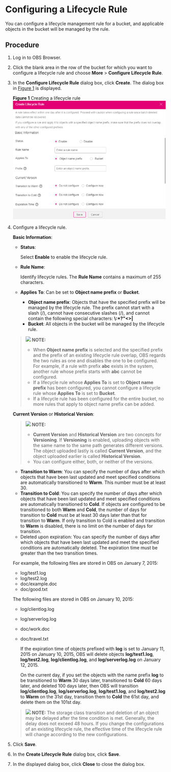 # Configuring a Lifecycle Rule<a name="en-us_topic_0045853854"></a>

You can configure a lifecycle management rule for a bucket, and applicable objects in the bucket will be managed by the rule.

## Procedure<a name="s359ce6c524924685935216cccfb24694"></a>

1.  Log in to OBS Browser.
2.  Click the blank area in the row of the bucket for which you want to configure a lifecycle rule and choose  **More**  \>  **Configure Lifecycle Rule**.
3.  In the  **Configure Lifecycle Rule**  dialog box, click  **Create**. The dialog box in  [Figure 1](#fig49848587164214)  is displayed.

    **Figure  1**  Creating a lifecycle rule<a name="fig49848587164214"></a>  
    ![](figures/creating-a-lifecycle-rule-5.png "creating-a-lifecycle-rule-5")

4.  Configure a lifecycle rule.

    **Basic Information**:

    -   **Status**: 

        Select  **Enable**  to enable the lifecycle rule.

    -   **Rule Name**: 

        Identify lifecycle rules. The  **Rule Name**  contains a maximum of 255 characters.

    -   **Applies To**: Can be set to  **Object name prefix**  or  **Bucket**.
        -   **Object name prefix**: Objects that have the specified prefix will be managed by the lifecycle rule. The prefix cannot start with a slash \(/\), cannot have consecutive slashes \(/\), and cannot contain the following special characters:  **\\:\*?"<\>|**
        -   **Bucket**: All objects in the bucket will be managed by the lifecycle rule.

    >![](public_sys-resources/icon-note.gif) **NOTE:** 
    >-   When  **Object name prefix**  is selected and the specified prefix and the prefix of an existing lifecycle rule overlap, OBS regards the two rules as one and disables the one to be configured. For example, if a rule with prefix  **abc**  exists in the system, another rule whose prefix starts with  **abc**  cannot be configured.
    >-   If a lifecycle rule whose  **Applies To**  is set to  **Object name prefix**  has been configured, you cannot configure a lifecycle rule whose  **Applies To**  is set to  **Bucket**.
    >-   If a lifecycle rule has been configured for the entire bucket, no more rules that apply to object name prefix can be added.

    **Current Version**  or  **Historical Version**:

    >![](public_sys-resources/icon-note.gif) **NOTE:** 
    >-   **Current Version**  and  **Historical Version**  are two concepts for  **Versioning**. If  **Versioning**  is enabled, uploading objects with the same name to the same path generates different versions. The object uploaded lastly is called  **Current Version**, and the object uploaded earlier is called  **Historical Version**.
    >-   You can configure either, both, or neither of the versions.

    -   **Transition to Warm**: You can specify the number of days after which objects that have been last updated and meet specified conditions are automatically transitioned to  **Warm**. This number must be at least 30.
    -   **Transition to Cold**: You can specify the number of days after which objects that have been last updated and meet specified conditions are automatically transitioned to  **Cold**. If objects are configured to be transitioned to both  **Warm**  and  **Cold**, the number of days for transition to  **Cold**  must be at least 30 days later than that for transition to  **Warm**. If only transition to Cold is enabled and transition to  **Warm**  is disabled, there is no limit on the number of days for transition.
    -   Deleted upon expiration: You can specify the number of days after which objects that have been last updated and meet the specified conditions are automatically deleted. The expiration time must be greater than the two transition times.

    For example, the following files are stored in OBS on January 7, 2015:

    -   log/test1.log
    -   log/test2.log
    -   doc/example.doc
    -   doc/good.txt

    The following files are stored in OBS on January 10, 2015:

    -   log/clientlog.log
    -   log/serverlog.log
    -   doc/work.doc
    -   doc/travel.txt

        If the expiration time of objects prefixed with  **log**  is set to January 11, 2015 on January 10, 2015, OBS will delete objects  **log/test1.log**,  **log/test2.log**,  **log/clientlog.log**, and  **log/serverlog.log**  on January 12, 2015.

        On the current day, if you set the objects with the name prefix  **log**  to be transitioned to  **Warm**  30 days later, transitioned to  **Cold**  60 days later, and deleted 100 days later, then OBS will transition  **log/clientlog.log**,  **log/serverlog.log**,  **log/test1.log**, and  **log/test2.log**  to  **Warm**  on the 31st day, transition them to  **Cold**  the 61st day, and delete them on the 101st day.

    >![](public_sys-resources/icon-note.gif) **NOTE:** 
    >The storage class transition and deletion of an object may be delayed after the time condition is met. Generally, the delay does not exceed 48 hours. If you change the configurations of an existing lifecycle rule, the effective time of the lifecycle rule will change according to the new configurations.

5.  Click  **Save**.
6.  In the  **Create Lifecycle Rule**  dialog box, click  **Save**.
7.  In the displayed dialog box, click  **Close**  to close the dialog box.

